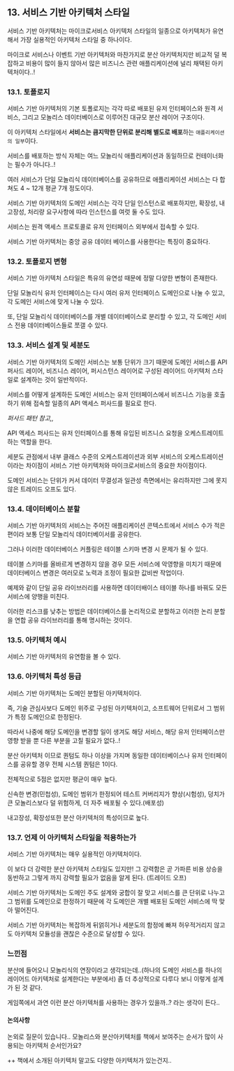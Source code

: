 ## 13. 서비스 기반 아키텍처 스타일

서비스 기반 아키텍처는 마이크로서비스 아키텍처 스타일의 일종으로 아키텍처가 유연해서 가장 실용적인 아키텍처 스타일 중 하나이다.

마이크로 서비스나 이벤트 기반 아키텍처와 마찬가지로 분산 아키텍처지만 비교적 덜 복잡하고 비용이 많이 들지 않아서 많은 비즈니스 관련 애플리케이션에 널리 채택된 아키텍처이다..!

### 13.1. 토폴로지

서비스 기반 아키텍처의 기본 토폴로지는 각각 따로 배포된 유저 인터페이스와 원격 서비스, 그리고 모놀리스 데이터베이스로 이루어진 대규모 분산 레이어 구조이다.

이 아키텍처 스타일에서 **서비스는 큼지막한 단위로 분리해 별도로 배포**하는 `애플리케이션의 일부`이다.

서비스를 배포하는 방식 자체는 여느 모놀리식 애플리케이션과 동일하므로 컨테이너화는 필수가 아니다..!

여러 서비스가 단일 모놀리식 데이터베이스를 공유하므로 애플리케이션 서비스는 다 합쳐도 4 ~ 12개 평균 7개 정도이다.

서비스 기반 아키텍처의 도메인 서비스는 각각 단일 인스턴스로 배포하지만, 확장성, 내고장성, 처리량 요구사항에 따라 인스턴스를 여럿 둘 수도 있다.

서비스는 원격 액세스 프로토콜로 유저 인터페이스 외부에서 접속할 수 있다.

서비스 기반 아키텍처는 중앙 공유 데이터 베이스를 사용한다는 특징이 중요하다.

### 13.2. 토폴로지 변형

서비스 기반 아키텍처 스타일은 특유의 유연성 때문에 정말 다양한 변형이 존재한다.

단일 모놀리식 유저 인터페이스는 다시 여러 유저 인터페이스 도메인으로 나눌 수 있고, 각 도메인 서비스에 맞게 나눌 수 있다.

또, 단일 모놀리식 데이터베이스를 개별 데이터베이스로 분리할 수 있고, 각 도메인 서비스 전용 데이터베이스들로 쪼갤 수 있다.

### 13.3. 서비스 설계 및 세분도

서비스 기반 아키텍처의 도메인 서비스는 보통 단위가 크기 때문에 도메인 서비스를 API 퍼사드 레이어, 비즈니스 레이어, 퍼시스턴스 레이어로 구성된 레이어드 아키텍처 스타일로 설계하는 것이 일반적이다.

서비스를 어떻게 설계하든 도메인 서비스는 유저 인터페이스에서 비즈니스 기능을 호출하기 위해 접속할 일종의 API 액세스 퍼사드를 필요로 한다.

*퍼사드 패턴 참고,,*

API 액세스 퍼사드는 유저 인터페이스를 통해 유입된 비즈니스 요청을 오케스트레이트하는 역할을 한다.

세분도 관점에서 내부 클래스 수준의 오케스트레이션과 외부 서비스의 오케스트레이션이라는 차이점이 서비스 기반 아키텍처와 마이크로서비스의 중요한 차이점이다.

도메인 서비스는 단위가 커서 데이터 무결성과 일관성 측면에서는 유리하지만 그에 못지않은 트레이드 오프도 있다.

### 13.4. 데이터베이스 분할

서비스 기반 아키텍처의 서비스는 주어진 애플리케이션 콘텍스트에서 서비스 수가 적은 편이라 보통 단일 모놀리식 데이터베이서를 공유한다.

그러나 이러한 데이터베이스 커플링은 테이블 스키마 변경 시 문제가 될 수 있다.

테이블 스키마를 올바르게 변경하지 않을 경우 모든 서비스에 악영향을 미치기 때문에 데이터베이스 변경은 여러모로 노력과 조정이 필요한 값비싼 작업이다.

예제와 같이 단일 공유 라이브러리를 사용하면 데이터배이스 테이블 하나를 바꿔도 모든 서비스에 양행을 미친다.

이러한 리스크를 낮추는 방법은 데이터베이스를 논리적으로 분할하고 이러한 논리 분할을 연합 공유 라이브러리를 통해 명시하는 것이다.

### 13.5. 아키텍처 예시

서비스 기반 아키텍처의 유연함을 볼 수 있다.

### 13.6. 아키텍처 특성 등급

서비스 기반 아키텍처는 도메인 분할된 아키텍처이다.

즉, 기술 관심사보다 도메인 위주로 구성된 아키텍처이고, 소프트웨어 단위로서 그 범위가 특정 도메인으로 한정된다.

따라서 나중에 해당 도메인을 변경할 일이 생겨도 해당 서비스, 해당 유저 인터페이스만 영향 받을 뿐 다른 부분을 고칠 필요가 없다..!

분산 아키텍처 이므로 퀀텀도 하나 이상을 가지며 동일한 데이터베이스나 유저 인터페이스를 공유할 경우 전체 시스템 퀀텀은 1이다.

전체적으로 5점은 없지만 평균이 매우 높다.

신속한 변경(민첩성), 도메인 범위가 한정되어 테스트 커버리지가 향상(시험성), 덩치가 큰 모놀리스보다 덜 위험하게, 더 자주 배포될 수 있다.(배포성)

내고장성, 확장성또한 분산 아키텍처의 특성이므로 높다.

### 13.7. 언제 이 아키텍처 스타일을 적용하는가

서비스 기반 아키텍처는 매우 실용적인 아키텍처이다.

이 보다 더 강력한 분산 아키텍처 스타일도 있지만! 그 강력함은 곧 가파른 비용 상승을 동반하고 그렇게 까지 강력할 필요가 없음을 알게 된다. (트레이드 오프)

서비스 기반 아키텍처는 도메인 주도 설계와 궁합이 잘 맞고 서비스를 큰 단위로 나누고 그 범위를 도메인으로 한정하기 때문에 각 도메인은 개별 배포된 도메인 서비스에 딱 맞아 떨어진다.

서비스 기반 아키텍처는 복잡하게 뒤얽히거나 세분도의 함정에 빠져 허우적거리지 않고도 아키텍처 모듈성을 괜찮은 수준으로 달성할 수 있다.

### 느낀점

분산에 들어오니 모놀리식의 연장이라고 생각되는데..(하나의 도메인 서비스를 하나의 레이어드 아키텍처로 설계한다는 부분에서) 좀 더 추상적으로 다루다 보니 이렇게 설계가 된 것 같다.

게임쪽에서 과연 이런 분산 아키텍처를 사용하는 경우가 있을까..? 라는 생각이 든다..

#### 논의사항

논외로 질문이 있습니다.. 모놀리스와 분산아키텍처를 책에서 보여주는 순서가 많이 사용되는 아키텍처 순서인가요?

++ 책에서 소개된 아키텍처 말고도 다양한 아키텍처가 있는건지..
